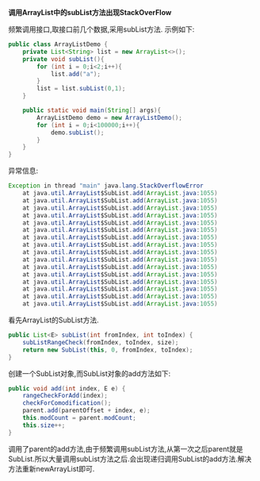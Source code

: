 **调用ArrayList中的subList方法出现StackOverFlow**

频繁调用接口,取接口前几个数据,采用subList方法.
示例如下:

```java
public class ArrayListDemo {
    private List<String> list = new ArrayList<>();
    private void subList(){
        for (int i = 0;i<2;i++){
            list.add("a");
        }
        list = list.subList(0,1);
    }

    public static void main(String[] args){
        ArrayListDemo demo = new ArrayListDemo();
        for (int i = 0;i<100000;i++){
            demo.subList();
        }
    }
}
```

异常信息:

```java
Exception in thread "main" java.lang.StackOverflowError
	at java.util.ArrayList$SubList.add(ArrayList.java:1055)
	at java.util.ArrayList$SubList.add(ArrayList.java:1055)
	at java.util.ArrayList$SubList.add(ArrayList.java:1055)
	at java.util.ArrayList$SubList.add(ArrayList.java:1055)
	at java.util.ArrayList$SubList.add(ArrayList.java:1055)
	at java.util.ArrayList$SubList.add(ArrayList.java:1055)
	at java.util.ArrayList$SubList.add(ArrayList.java:1055)
	at java.util.ArrayList$SubList.add(ArrayList.java:1055)
	at java.util.ArrayList$SubList.add(ArrayList.java:1055)
	at java.util.ArrayList$SubList.add(ArrayList.java:1055)
	at java.util.ArrayList$SubList.add(ArrayList.java:1055)
	at java.util.ArrayList$SubList.add(ArrayList.java:1055)
	at java.util.ArrayList$SubList.add(ArrayList.java:1055)
	at java.util.ArrayList$SubList.add(ArrayList.java:1055)
	at java.util.ArrayList$SubList.add(ArrayList.java:1055)
	at java.util.ArrayList$SubList.add(ArrayList.java:1055)

```
看先ArrayList的SubList方法.

```java
public List<E> subList(int fromIndex, int toIndex) {
    subListRangeCheck(fromIndex, toIndex, size);
    return new SubList(this, 0, fromIndex, toIndex);
}
```
创建一个SubList对象,而SubList对象的add方法如下:

```java
public void add(int index, E e) {
    rangeCheckForAdd(index);
    checkForComodification();
    parent.add(parentOffset + index, e);
    this.modCount = parent.modCount;
    this.size++;
}
```
调用了parent的add方法,由于频繁调用subList方法,从第一次之后parent就是SubList.所以大量调用subList方法之后.会出现递归调用SubList的add方法.解决方法重新newArrayList即可.